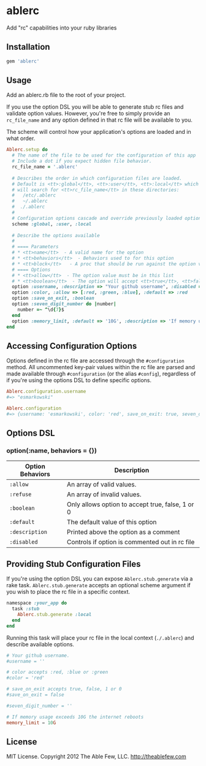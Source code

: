 ablerc
======

Add "rc" capabilities into your ruby libraries

Installation
------

```ruby
gem 'ablerc'
```

Usage
------

Add an ablerc.rb file to the root of your project. 

If you use the option DSL you will be able to generate stub rc files and validate option values. However, you're free to 
simply provide an `rc_file_name` and any option defined in that rc file will be available to you. 

The scheme will control how your application's options are loaded and in what order.

```ruby
Ablerc.setup do 
  # The name of the file to be used for the configuration of this app
  # Include a dot if you expect hidden file behavior. 
  rc_file_name = '.ablerc'
  
  # Describes the order in which configuration files are loaded. 
  # Default is <tt>:global</tt>, <tt>:user</tt>, <tt>:local</tt> which 
  # will search for <tt>rc_file_name</tt> in these directories:
  #   /etc/.ablerc
  #   ~/.ablerc
  #  ./.ablerc
  #
  # Configuration options cascade and override previously loaded options. 
  scheme :global, :user, :local
  
  # Describe the options available
  # 
  # ==== Parameters
  # * <tt>name</tt>  - A valid name for the option
  # * <tt>behaviors</tt>  - Behaviors used to for this option
  # * <tt>block</tt>   - A proc that should be run against the option value.
  # ==== Options
  # * <tt>allow</tt>  - The option value must be in this list
  # * <tt>boolean</tt>  - The option will accept <tt>true</tt>, <tt>false</tt>, <tt>0</tt>, <tt>1</tt>
  option :username, :description => "Your github username", :disabled => true
  option :color, :allow => [:red, :green, :blue], :default => :red
  option :save_on_exit, :boolean
  option :seven_digit_number do |number|
    number =~ ^\d{7}$
  end
  option :memory_limit, :default => '10G', :description => 'If memory usage exceeds 10G the internet reboots'
end
```

Accessing Configuration Options
----------
Options defined in the rc file are accessed through the `#configuration` method. All uncommented key-pair values within the rc file are parsed and made available through `#configuration` (or the alias `#config`), regardless of if you're using
the options DSL to define specific options. 


```ruby
Ablerc.configuration.username 
#=> "esmarkowski"

Ablerc.configuration 
#=> {username: 'esmarkowski', color: 'red', save_on_exit: true, seven_digit_number: '1234567'}
```

Options DSL
----------

### option(:name, behaviors = {})

| Option Behaviors | Description |
| ------------ | ------------ |
| `:allow`  | An array of valid values. |
|  `:refuse` | An array of invalid values. |
|  `:boolean` | Only allows option to accept true, false, 1 or 0 |
|  `:default` | The default value of this option |
|  `:description` | Printed above the option as a comment |
|  `:disabled`  | Controls if option is commented out in rc file |


Providing Stub Configuration Files
----------
If you're using the option DSL you can expose `Ablerc.stub.generate` via
a rake task. `Ablerc.stub.generate` 
accepts an optional scheme argument if you wish to place the rc file in a specific context. 

```ruby
namespace :your_app do
  task :stub
    Ablerc.stub.generate :local
  end
end
```

Running this task will place your rc file in the local context (`./.ablerc`) and describe available options.

```conf
# Your github username.
#username = ''

# color accepts :red, :blue or :green
#color = 'red'

# save_on_exit accepts true, false, 1 or 0
#save_on_exit = false

#seven_digit_number = ''

# If memory usage exceeds 10G the internet reboots
memory_limit = 10G
```

License
-------
MIT License. Copyright 2012 The Able Few, LLC. http://theablefew.com
